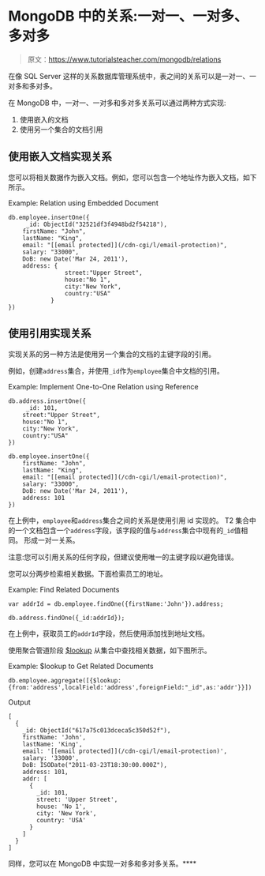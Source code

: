 # MongoDB 中的关系:一对一、一对多、多对多

> 原文：<https://www.tutorialsteacher.com/mongodb/relations>

在像 SQL Server 这样的关系数据库管理系统中，表之间的关系可以是一对一、一对多和多对多。

在 MongoDB 中，一对一、一对多和多对多关系可以通过两种方式实现:

1.  使用嵌入的文档
2.  使用另一个集合的文档引用

## 使用嵌入文档实现关系

您可以将相关数据作为嵌入文档。例如，您可以包含一个地址作为嵌入文档，如下所示。

Example: Relation using Embedded Document 

```
db.employee.insertOne({
     _id: ObjectId("32521df3f4948bd2f54218"),
    firstName: "John",
    lastName: "King",
    email: "[[email protected]](/cdn-cgi/l/email-protection)",
    salary: "33000",
    DoB: new Date('Mar 24, 2011'),
    address: { 
                street:"Upper Street",
                house:"No 1",
                city:"New York",
                country:"USA"
            }
}) 
```

## 使用引用实现关系

实现关系的另一种方法是使用另一个集合的文档的主键字段的引用。

例如，创建`address`集合，并使用`_id`作为`employee`集合中文档的引用。

Example: Implement One-to-One Relation using Reference 

```
db.address.insertOne({
     _id: 101,
    street:"Upper Street",
    house:"No 1",
    city:"New York",
    country:"USA"
})

db.employee.insertOne({
    firstName: "John",
    lastName: "King",
    email: "[[email protected]](/cdn-cgi/l/email-protection)",
    salary: "33000",
    DoB: new Date('Mar 24, 2011'),
    address: 101
}) 
```

在上例中，`employee`和`address`集合之间的关系是使用引用 id 实现的。 T2 集合中的一个文档包含一个`address`字段，该字段的值与`address`集合中现有的`_id`值相同。 形成一对一关系。

注意:您可以引用关系的任何字段，但建议使用唯一的主键字段以避免错误。

您可以分两步检索相关数据。下面检索员工的地址。

Example: Find Related Documents 

```
var addrId = db.employee.findOne({firstName:'John'}).address;

db.address.findOne({_id:addrId}); 
```

在上例中，获取员工的`addrId`字段，然后使用<coe>添加</coe>找到地址文档。

使用聚合管道阶段 [$lookup](https://docs.mongodb.com/manual/reference/operator/aggregation/lookup/#mongodb-pipeline-pipe.-lookup) 从集合中查找相关数据，如下图所示。

Example: $lookup to Get Related Documents 

```
db.employee.aggregate([{$lookup:{from:'address',localField:'address',foreignField:"_id",as:'addr'}}]) 
```

Output

```
[
  {
    _id: ObjectId("617a75c013dceca5c350d52f"),
    firstName: 'John',
    lastName: 'King',
    email: '[[email protected]](/cdn-cgi/l/email-protection)',
    salary: '33000',
    DoB: ISODate("2011-03-23T18:30:00.000Z"),
    address: 101,
    addr: [
      {
        _id: 101,
        street: 'Upper Street',
        house: 'No 1',
        city: 'New York',
        country: 'USA'
      }
    ]
  }
] 
```

同样，您可以在 MongoDB 中实现一对多和多对多关系。****